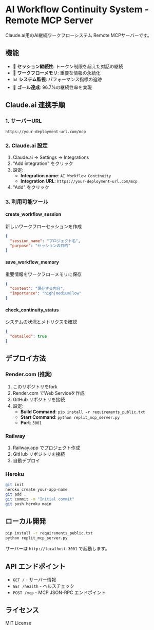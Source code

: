 # AI Workflow Continuity System - Remote MCP Server

Claude.ai用のAI継続ワークフローシステム Remote MCPサーバーです。

## 機能

- 🔄 **セッション継続性**: トークン制限を超えた対話の継続
- 💾 **ワークフローメモリ**: 重要な情報の永続化
- 📊 **システム監視**: パフォーマンス指標の追跡
- 🎯 **ゴール達成**: 96.7%の継続性率を実現

## Claude.ai 連携手順

### 1. サーバーURL
```
https://your-deployment-url.com/mcp
```

### 2. Claude.ai 設定
1. Claude.ai → Settings → Integrations
2. "Add integration" をクリック
3. 設定:
   - **Integration name**: `AI Workflow Continuity`
   - **Integration URL**: `https://your-deployment-url.com/mcp`
4. "Add" をクリック

### 3. 利用可能ツール

#### create_workflow_session
新しいワークフローセッションを作成
```json
{
  "session_name": "プロジェクト名",
  "purpose": "セッションの目的"
}
```

#### save_workflow_memory
重要情報をワークフローメモリに保存
```json
{
  "content": "保存する内容",
  "importance": "high|medium|low"
}
```

#### check_continuity_status
システムの状況とメトリクスを確認
```json
{
  "detailed": true
}
```

## デプロイ方法

### Render.com (推奨)
1. このリポジトリをfork
2. Render.com でWeb Serviceを作成
3. GitHub リポジトリを接続
4. 設定:
   - **Build Command**: `pip install -r requirements_public.txt`
   - **Start Command**: `python replit_mcp_server.py`
   - **Port**: `3001`

### Railway
1. Railway.app でプロジェクト作成
2. GitHub リポジトリを接続
3. 自動デプロイ

### Heroku
```bash
git init
heroku create your-app-name
git add .
git commit -m "Initial commit"
git push heroku main
```

## ローカル開発

```bash
pip install -r requirements_public.txt
python replit_mcp_server.py
```

サーバーは `http://localhost:3001` で起動します。

## API エンドポイント

- `GET /` - サーバー情報
- `GET /health` - ヘルスチェック
- `POST /mcp` - MCP JSON-RPC エンドポイント

## ライセンス

MIT License
